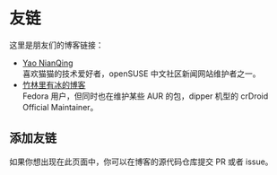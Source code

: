 # 友链

这里是朋友们的博客链接：

- [Yao NianQing](https://imbearchild.cyou/)  
    喜欢猫猫的技术爱好者，openSUSE 中文社区新闻网站维护者之一。
- [竹林里有冰的博客](https://blog.zhullyb.top/)  
    Fedora 用户，但同时也在维护某些 AUR 的包，dipper 机型的 crDroid Official Maintainer。

## 添加友链

如果你想出现在此页面中，你可以在博客的源代码仓库提交 PR 或者 issue。